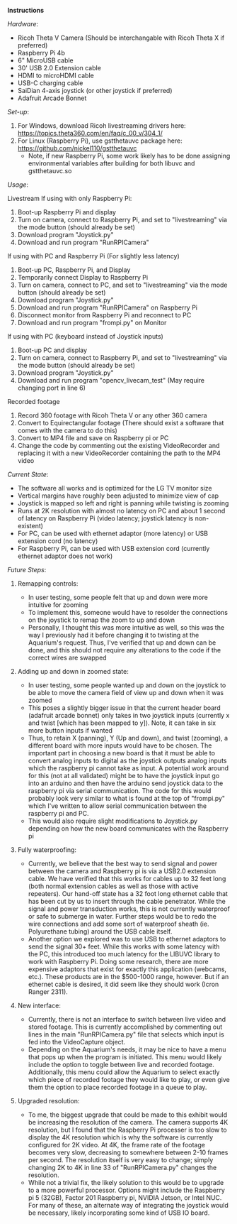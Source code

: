 __Instructions__

*Hardware*:
- Ricoh Theta V Camera (Should be interchangable with Ricoh Theta X if preferred)
- Raspberry Pi 4b
- 6" MicroUSB cable
- 30' USB 2.0 Extension cable
- HDMI to microHDMI cable
- USB-C charging cable
- SaiDian 4-axis joystick (or other joystick if preferred)
- Adafruit Arcade Bonnet


*Set-up*:
1. For Windows, download Ricoh livestreaming drivers here: https://topics.theta360.com/en/faq/c_00_v/304_1/
2. For Linux (Raspberry Pi), use gstthetauvc package here: https://github.com/nickel110/gstthetauvc
    - Note, if new Raspberry Pi, some work likely has to be done assigning environmental variables after building for both libuvc and gstthetauvc.so

*Usage*:

Livestream
If using with only Raspberry Pi:
1. Boot-up Raspberry Pi and display
2. Turn on camera, connect to Raspberry Pi, and set to "livestreaming" via the mode button (should already be set)
3. Download program "Joystick.py"
4. Download and run program "RunRPICamera"

If using with PC and Raspberry Pi (For slightly less latency)
1. Boot-up PC, Raspberry Pi, and Display
2. Temporarily connect Display to Raspberry Pi
3. Turn on camera, connect to PC, and set to "livestreaming" via the mode button (should already be set)
4. Download program "Joystick.py"
5. Download and run program "RunRPICamera" on Raspberry Pi
6. Disconnect monitor from Raspberry Pi and reconnect to PC
7. Download and run program "frompi.py" on Monitor

If using with PC (keyboard instead of Joystick inputs)
1. Boot-up PC and display
2. Turn on camera, connect to Raspberry Pi, and set to "livestreaming" via the mode button (should already be set)
3. Download program "Joystick.py"
4. Download and run program "opencv_livecam_test" (May require changing port in line 6)

Recorded footage
1. Record 360 footage with Ricoh Theta V or any other 360 camera
2. Convert to Equirectangular footage (There should exist a software that comes with the camera to do this)
3. Convert to MP4 file and save on Raspberry pi or PC
4. Change the code by commenting out the existing VideoRecorder and replacing it with a new VideoRecorder containing the path to the MP4 video
   
*Current State*:
- The software all works and is optimized for the LG TV monitor size
- Vertical margins have roughly been adjusted to minimize view of cap
- Joystick is mapped so left and right is panning while twisting is zooming
- Runs at 2K resolution with almost no latency on PC and about 1 second of latency on Raspberry Pi (video latency; joystick latency is non-existent)
- For PC, can be used with ethernet adaptor (more latency) or USB extension cord (no latency)
- For Raspberry Pi, can be used with USB extension cord (currently ethernet adaptor does not work)

*Future Steps*:
1. Remapping controls:
   - In user testing, some people felt that up and down were more intuitive for zooming
   - To implement this, someone would have to resolder the connections on the joystick to remap the zoom to up and down
   - Personally, I thought this was more intuitive as well, so this was the way I previously had it before changing it to twisting at the Aquarium's request. Thus, I've verified that up and down can be done, and this should not require any alterations to the code if the correct wires are swapped
  
2. Adding up and down in zoomed state:
   - In user testing, some people wanted up and down on the joystick to be able to move the camera field of view up and down when it was zoomed
   - This poses a slightly bigger issue in that the current header board (adafruit arcade bonnet) only takes in two joystick inputs (currently x and twist [which has been mapped to y]). Note, it can take in six more button inputs if wanted
   - Thus, to retain X (panning), Y (Up and down), and twist (zooming), a different board with more inputs would have to be chosen. The important part in choosing a new board is that it must be able to convert analog inputs to digital as the joystick outputs analog inputs which the raspberry pi cannot take as input. A potential work around for this (not at all validated) might be to have the joystick input go into an arduino and then have the arduino send joystick data to the raspberry pi via serial communication. The code for this would probably look very similar to what is found at the top of "frompi.py" which I've written to allow serial communication between the raspberry pi and PC.
   - This would also require slight modifications to Joystick.py depending on how the new board communicates with the Raspberry pi
  
3. Fully waterproofing:
   - Currently, we believe that the best way to send signal and power between the camera and Raspberry pi is via a USB2.0 extension cable. We have verified that this works for cables up to 32 feet long (both normal extension cables as well as those with active repeaters). Our hand-off state has a 32 foot long ethernet cable that has been cut by us to insert through the cable penetrator. While the signal and power transduction works, this is not currently waterproof or safe to submerge in water. Further steps would be to redo the wire connections and add some sort of waterproof sheath (ie. Polyurethane tubing) around the USB cable itself.
   - Another option we explored was to use USB to ethernet adaptors to send the signal 30+ feet. While this works with some latency with the PC, this introduced too much latency for the LIBUVC library to work with Raspberry Pi. Doing some research, there are more expensive adaptors that exist for exactly this application (webcams, etc.). These products are in the $500-1000 range, however. But if an ethernet cable is desired, it did seem like they should work (Icron Ranger 2311).

4. New interface:
   - Currently, there is not an interface to switch between live video and stored footage. This is currently accomplished by commenting out lines in the main "RunRPICamera.py" file that selects which input is fed into the VideoCapture object.
   - Depending on the Aquarium's needs, it may be nice to have a menu that pops up when the program is initiated. This menu would likely include the option to toggle between live and recorded footage. Additionally, this menu could allow the Aquarium to select exactly which piece of recorded footage they would like to play, or even give them the option to place recorded footage in a queue to play.
  
5. Upgraded resolution:
   - To me, the biggest upgrade that could be made to this exhibit would be increasing the resolution of the camera. The camera supports 4K resolution, but I found that the Raspberry Pi processer is too slow to display the 4K resolution which is why the software is currently configured for 2K video. At 4K, the frame rate of the footage becomes very slow, decreasing to somewhere between 2-10 frames per second. The resolution itself is very easy to change; simply changing 2K to 4K in line 33 of "RunRPICamera.py" changes the resolution.
   - While not a trivial fix, the likely solution to this would be to upgrade to a more powerful processor. Options might include the Raspberry pi 5 (32GB), Factor 201 Raspberry pi, NVIDIA Jetson, or Intel NUC. For many of these, an alternate way of integrating the joystick would be necessary, likely incorporating some kind of USB IO board. 
